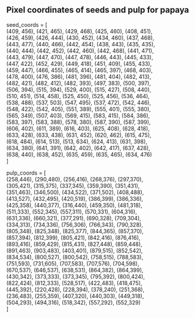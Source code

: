 ## Pixel coordinates of seeds and pulp for papaya
 
seed_coords = [  
    (409, 456), (421, 465), (429, 468), (425, 460), (408, 451),  
    (426, 459), (426, 444), (430, 452), (434, 460), (437, 468),  
    (443, 477), (440, 466), (442, 454), (438, 443), (435, 435),  
    (440, 444), (442, 452), (442, 460), (442, 468), (441, 471),  
    (443, 479), (447, 470), (447, 478), (446, 443), (445, 433),  
    (447, 422), (452, 429), (449, 418), (451, 409), (455, 433),  
    (459, 447), (466, 455), (465, 414), (465, 397), (468, 403),  
    (478, 400), (476, 386), (481, 396), (481, 404), (482, 413),  
    (482, 421), (482, 412), (482, 393), (497, 383), (500, 397),  
    (506, 394), (515, 394), (529, 400), (515, 427), (508, 440),  
    (510, 451), (514, 458), (525, 450), (525, 456), (536, 464),  
    (538, 488), (537, 503), (547, 495), (537, 472), (542, 446),  
    (548, 422), (542, 405), (551, 389), (555, 401), (555, 380),  
    (565, 349), (507, 403), (569, 415), (583, 415), (584, 386),  
    (583, 397), (583, 388), (578, 380), (587, 390), (587, 399),  
    (606, 402), (611, 389), (616, 403), (625, 408), (628, 418),  
    (633, 428), (633, 438), (631, 452), (620, 462), (615, 475),  
    (618, 484), (614, 513), (513, 634), (624, 413), (631, 398),  
    (634, 380), (641, 391), (642, 402), (642, 417), (637, 428),  
    (638, 440), (638, 452), (635, 459), (635, 465), (634, 476)  
]

pulp_coords = [  
    (258,446), (290,480), (256,416), (268,376), (297,370),  
    (305,421), (315,375), (337,345), (359,390), (351,431),  
    (351,463), (346,500), (434,522), (371,502), (408,488),  
    (413,527), (432,495), (420,519), (386,399), (386,336),  
    (425,358), (440,377), (316,440), (459,350), (481,318),  
    (511,333), (552,345), (557,311), (570,331), (604,316),  
    (631,336), (660,321), (377,291), (690,328), (709,304),  
    (334,313), (734,336), (756,306), (766,343), (790,328),  
    (805,348), (825,348), (825,377), (844,365), (857,370),  
    (857,394), (812,399), (805,421), (842,416), (876,416),  
    (893,416), (859,429), (815,431), (827,448), (859,448),  
    (891,463), (903,483), (403,401), (879,515), (852,542),  
    (834,534), (800,527), (800,542), (758,515), (788,583),  
    (751,593), (731,605), (707,583), (707,576), (704,598),  
    (670,537), (646,537), (638,531), (864,382), (864,399),  
    (430,342), (373,333), (373,345), (795,392), (800,424),  
    (822,424), (812,333), (528,517), (422,483), (418,475),  
    (445,392), (220,428), (228,394), (378,240), (251,368),  
    (236,483), (255,359), (407,320), (440,303), (449,318),  
    (504,293), (494,316), (518,342), (557,292), (552,329)  
]  



 

